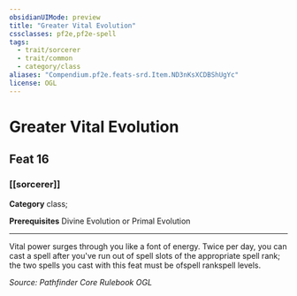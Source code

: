 ```yaml
---
obsidianUIMode: preview
title: "Greater Vital Evolution"
cssclasses: pf2e,pf2e-spell
tags:
  - trait/sorcerer
  - trait/common
  - category/class
aliases: "Compendium.pf2e.feats-srd.Item.ND3nKsXCDBShUgYc"
license: OGL
---
```

# Greater Vital Evolution
## Feat 16
### [[sorcerer]]

**Category** class; 



**Prerequisites** Divine Evolution or Primal Evolution
* * *
Vital power surges through you like a font of energy. Twice per day, you can cast a spell after you've run out of spell slots of the appropriate spell rank; the two spells you cast with this feat must be ofspell rankspell levels.

*Source: Pathfinder Core Rulebook*
*OGL*